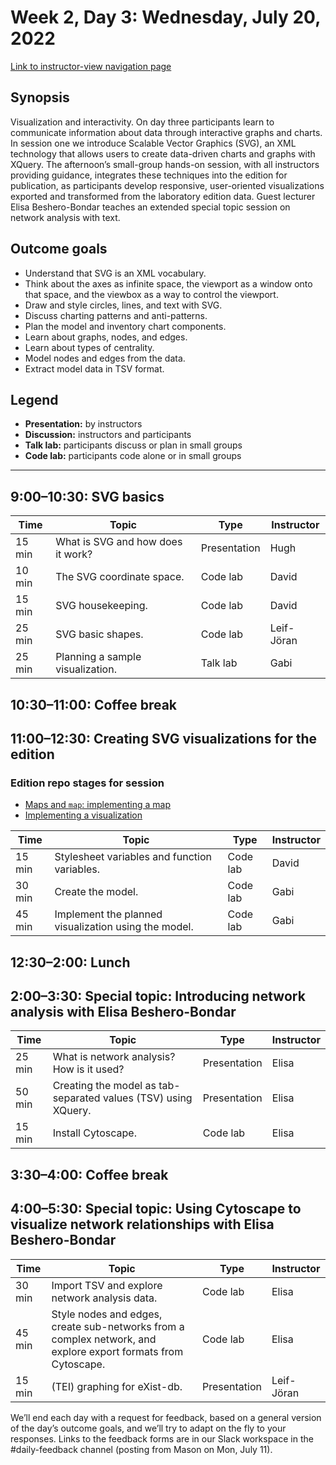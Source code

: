 # Week 2, Day 3: Wednesday, July 20, 2022
[Link to instructor-view navigation page](../daily_instructor_view.md)

## Synopsis

Visualization and interactivity. On day three participants learn to communicate
                information about data through interactive graphs and charts. In session one we
                introduce Scalable Vector Graphics (SVG), an XML technology that allows users to
                create data-driven charts and graphs with XQuery. The afternoon’s small-group
                hands-on session, with all instructors providing guidance, integrates these
                techniques into the edition for publication, as participants develop responsive,
                user-oriented visualizations exported and transformed from the laboratory edition
                data. Guest lecturer Elisa Beshero-Bondar teaches an extended special topic session
                on network analysis with text.

## Outcome goals
* Understand that SVG is an XML vocabulary.
* Think about the axes as infinite space, the viewport as a window onto that space, and the viewbox as a way to control the viewport.
* Draw and style circles, lines, and text with SVG.
* Discuss charting patterns and anti-patterns.
* Plan the model and inventory chart components.
* Learn about graphs, nodes, and edges.
* Learn about types of centrality.
* Model nodes and edges from the data.
* Extract model data in TSV format.

## Legend

* **Presentation:** by instructors
* **Discussion:** instructors and participants
* **Talk lab:** participants discuss or plan in small groups
* **Code lab:** participants code alone or in small groups

* * *
## 9:00–10:30: SVG basics

Time | Topic | Type | Instructor
---- | ---- | ---- | ---- 
15 min | What is SVG and how does it work? | Presentation|Hugh
10 min | The SVG coordinate space. | Code lab|David
15 min | SVG housekeeping. | Code lab|David
25 min | SVG basic shapes. | Code lab|Leif-Jöran
25 min | Planning a sample visualization. | Talk lab|Gabi

## 10:30–11:00: Coffee break

## 11:00–12:30: Creating SVG visualizations for the edition

### Edition repo stages for session

* [Maps and `map`: implementing a map](https://github.com/Pittsburgh-NEH-Institute/placeholder)
* [Implementing a visualization](https://github.com/Pittsburgh-NEH-Institute/placeholder)

Time | Topic | Type | Instructor
---- | ---- | ---- | ---- 
15 min | Stylesheet variables and function variables. | Code lab|David
30 min | Create the model. | Code lab|Gabi
45 min | Implement the planned visualization using the model. | Code lab|Gabi

## 12:30–2:00: Lunch

## 2:00–3:30: Special topic: Introducing network analysis with Elisa Beshero-Bondar

Time | Topic | Type | Instructor
---- | ---- | ---- | ---- 
25 min | What is network analysis? How is it used? | Presentation|Elisa
50 min | Creating the model as tab-separated values (TSV) using XQuery. | Presentation|Elisa
15 min | Install Cytoscape. | Code lab|Elisa

## 3:30–4:00: Coffee break

## 4:00–5:30: Special topic: Using Cytoscape to visualize network relationships with Elisa Beshero-Bondar

Time | Topic | Type | Instructor
---- | ---- | ---- | ---- 
30 min | Import TSV and explore network analysis data. | Code lab|Elisa
45 min | Style nodes and edges, create sub-networks from a complex network, and explore export formats from Cytoscape. | Code lab|Elisa
15 min | (TEI) graphing for eXist-db. | Presentation|Leif-Jöran

We’ll end each day with a request for feedback, based on a general version of the day’s outcome goals, and we’ll try to adapt on the fly to your responses. Links to the feedback forms are in our Slack workspace in the #daily-feedback channel (posting from Mason on Mon, July 11).